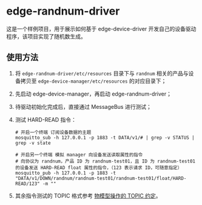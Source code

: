 # edge-randnum-driver

这是一个样例项目，用于展示如何基于 edge-device-driver 开发自己的设备驱动程序，该项目实现了随机数生成。

## 使用方法

1. 将 `edge-randnum-driver/etc/resources` 目录下与 `randnum` 相关的产品与设备拷贝至 `edge-device-manager/etc/resources` 的对应目录下；

2. 先启动 edge-device-manager，再启动 edge-randnum-driver；

3. 待驱动初始化完成后，直接通过 MessageBus 进行测试；

4. 测试 HARD-READ 指令：

   ```shell
   # 开启一个终端 订阅设备数据的主题
   mosquitto_sub -h 127.0.0.1 -p 1883 -t DATA/v1/# | grep -v STATUS | grep -v state
   ```

   ```shell
   # 开启另一个终端 模拟 manager 向设备发送读取属性的指令
   # 向协议为 randnum，产品 ID 为 randnum-test01，且 ID 为 randnum-test01 的设备发送 HARD-READ float 属性的指令，（123 表示请求 ID，可随意指定）
   mosquitto_pub -h 127.0.0.1 -p 1883 -t "DATA/v1/DOWN/randnum/randnum-test01/randnum-test01/float/HARD-READ/123" -m ""
   ```

5. 其余指令测试的 TOPIC 格式参考 [物模型操作的 TOPIC 约定](https://github.com/thingio/edge-device-std/blob/main/docs/zh/README.md#%E7%89%A9%E6%A8%A1%E5%9E%8B%E6%93%8D%E4%BD%9C)。